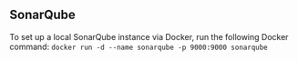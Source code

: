 ## SonarQube
To set up a local SonarQube instance via Docker, run the following Docker command:
`docker run -d --name sonarqube -p 9000:9000 sonarqube`